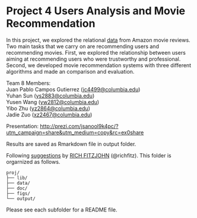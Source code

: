 # Project 4 Users Analysis and Movie Recommendation
 
In this project, we explored the relational [data](http://snap.stanford.edu/data/web-Movies.html) from  Amazon movie reviews. Two main tasks that we carry on are recommending users and recommending movies. First, we explored the relationship between users aiming at recommending users who were trustworthy and professional. Second, we developed movie recommendation systems with three different algorithms and made an comparison and evaluation. 


Team 8 Members:   
Juan Pablo Campos Gutierrez (jc4499@columbia.edu)  
Yuhan Sun (ys2883@columbia.edu)  
Yusen Wang (yw2812@columbia.edu)  
Yibo Zhu (yz2864@columbia.edu)  
Jadie Zuo (xz2467@columbia.edu)  
 
Presentation: http://prezi.com/jsanool9k4pc/?utm_campaign=share&utm_medium=copy&rc=ex0share

Results are saved as Rmarkdown file in output folder.

Following [suggestions](http://nicercode.github.io/blog/2013-04-05-projects/) by [RICH FITZJOHN](http://nicercode.github.io/about/#Team) (@richfitz). This folder is orgarnized as follows.

```
proj/
├── lib/
├── data/
├── doc/
├── figs/
└── output/
```

Please see each subfolder for a README file.

